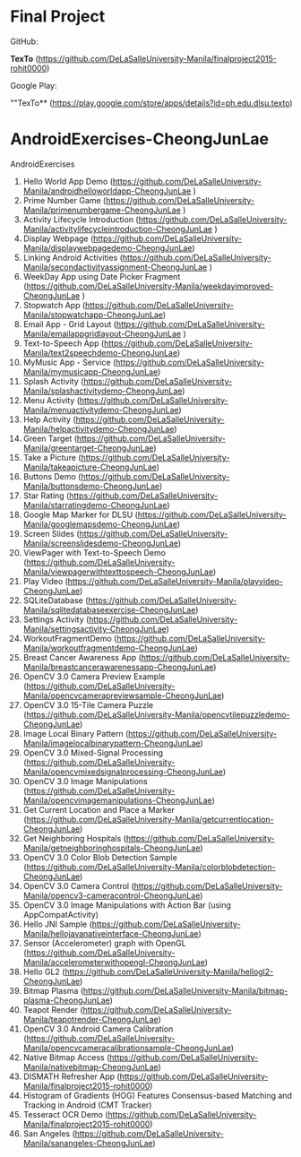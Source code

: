 # Final Project

GitHub:

**TexTo** (https://github.com/DeLaSalleUniversity-Manila/finalproject2015-rohit0000)

Google Play:

""TexTo** (https://play.google.com/store/apps/details?id=ph.edu.dlsu.texto)




# AndroidExercises-CheongJunLae
AndroidExercises

1.	Hello World App Demo (https://github.com/DeLaSalleUniversity-Manila/androidhelloworldapp-CheongJunLae )
2.	Prime Number Game (https://github.com/DeLaSalleUniversity-Manila/primenumbergame-CheongJunLae )
3.	Activity Lifecycle Introduction (https://github.com/DeLaSalleUniversity-Manila/activitylifecycleintroduction-CheongJunLae )
4.	Display Webpage (https://github.com/DeLaSalleUniversity-Manila/displaywebpagedemo-CheongJunLae)
5.	Linking Android Activities (https://github.com/DeLaSalleUniversity-Manila/secondactivityassignment-CheongJunLae )
6.	WeekDay App using Date Picker Fragment (https://github.com/DeLaSalleUniversity-Manila/weekdayimproved-CheongJunLae )
7.	Stopwatch App (https://github.com/DeLaSalleUniversity-Manila/stopwatchapp-CheongJunLae)
8.	Email App - Grid Layout (https://github.com/DeLaSalleUniversity-Manila/emailappgridlayout-CheongJunLae )
9.	Text-to-Speech App (https://github.com/DeLaSalleUniversity-Manila/text2speechdemo-CheongJunLae)
10.	MyMusic App - Service (https://github.com/DeLaSalleUniversity-Manila/mymusicapp-CheongJunLae)
11.	Splash Activity (https://github.com/DeLaSalleUniversity-Manila/splashactivitydemo-CheongJunLae)
12.	Menu Activity (https://github.com/DeLaSalleUniversity-Manila/menuactivitydemo-CheongJunLae)
13.	Help Activity (https://github.com/DeLaSalleUniversity-Manila/helpactivitydemo-CheongJunLae)
14.	Green Target (https://github.com/DeLaSalleUniversity-Manila/greentarget-CheongJunLae)
15.	Take a Picture (https://github.com/DeLaSalleUniversity-Manila/takeapicture-CheongJunLae)
16.	Buttons Demo (https://github.com/DeLaSalleUniversity-Manila/buttonsdemo-CheongJunLae)
17.	Star Rating (https://github.com/DeLaSalleUniversity-Manila/starratingdemo-CheongJunLae)
18.	Google Map Marker for DLSU (https://github.com/DeLaSalleUniversity-Manila/googlemapsdemo-CheongJunLae)
19.	Screen Slides (https://github.com/DeLaSalleUniversity-Manila/screenslidesdemo-CheongJunLae)
20.	ViewPager with Text-to-Speech Demo (https://github.com/DeLaSalleUniversity-Manila/viewpagerwithtexttospeech-CheongJunLae)
21.	Play Video (https://github.com/DeLaSalleUniversity-Manila/playvideo-CheongJunLae)
22.	SQLiteDatabase (https://github.com/DeLaSalleUniversity-Manila/sqlitedatabaseexercise-CheongJunLae)
24.	Settings Activity (https://github.com/DeLaSalleUniversity-Manila/settingsactivity-CheongJunLae)
25.	WorkoutFragmentDemo (https://github.com/DeLaSalleUniversity-Manila/workoutfragmentdemo-CheongJunLae)
27.	Breast Cancer Awareness App (https://github.com/DeLaSalleUniversity-Manila/breastcancerawarenessapp-CheongJunLae)
28.	OpenCV 3.0 Camera Preview Example (https://github.com/DeLaSalleUniversity-Manila/opencvcamerapreviewsample-CheongJunLae)
29.	OpenCV 3.0 15-Tile Camera Puzzle (https://github.com/DeLaSalleUniversity-Manila/opencvtilepuzzledemo-CheongJunLae)
30.	Image Local Binary Pattern (https://github.com/DeLaSalleUniversity-Manila/imagelocalbinarypattern-CheongJunLae)
31.	OpenCV 3.0 Mixed-Signal Processing (https://github.com/DeLaSalleUniversity-Manila/opencvmixedsignalprocessing-CheongJunLae)
33.	OpenCV 3.0 Image Manipulations (https://github.com/DeLaSalleUniversity-Manila/opencvimagemanipulations-CheongJunLae)
34.	Get Current Location and Place a Marker (https://github.com/DeLaSalleUniversity-Manila/getcurrentlocation-CheongJunLae)
35.	Get Neighboring Hospitals (https://github.com/DeLaSalleUniversity-Manila/getneighboringhospitals-CheongJunLae)
36.	OpenCV 3.0 Color Blob Detection Sample (https://github.com/DeLaSalleUniversity-Manila/colorblobdetection-CheongJunLae)
41.	OpenCV 3.0 Camera Control (https://github.com/DeLaSalleUniversity-Manila/opencv3-cameracontrol-CheongJunLae)
42.	OpenCV 3.0 Image Manipulations with Action Bar (using AppCompatActivity) 
52.	Hello JNI Sample (https://github.com/DeLaSalleUniversity-Manila/hellojavanativeinterface-CheongJunLae)
53.	Sensor (Accelerometer) graph with OpenGL (https://github.com/DeLaSalleUniversity-Manila/accelerometerwithopengl-CheongJunLae)
54.	Hello GL2 (https://github.com/DeLaSalleUniversity-Manila/hellogl2-CheongJunLae)
55.	Bitmap Plasma (https://github.com/DeLaSalleUniversity-Manila/bitmap-plasma-CheongJunLae)
56.	Teapot Render (https://github.com/DeLaSalleUniversity-Manila/teapotrender-CheongJunLae)
63.	OpenCV 3.0 Android Camera Calibration (https://github.com/DeLaSalleUniversity-Manila/opencvcameracalibrationsample-CheongJunLae)
79.	Native Bitmap Access (https://github.com/DeLaSalleUniversity-Manila/nativebitmap-CheongJunLae)
82.	DISMATH Refresher App  (https://github.com/DeLaSalleUniversity-Manila/finalproject2015-rohit0000)
84.	Histogram of Gradients (HOG) Features Consensus-based Matching and Tracking in Android (CMT Tracker) 
85.	Tesseract OCR Demo  (https://github.com/DeLaSalleUniversity-Manila/finalproject2015-rohit0000)
88.	San Angeles (https://github.com/DeLaSalleUniversity-Manila/sanangeles-CheongJunLae)


